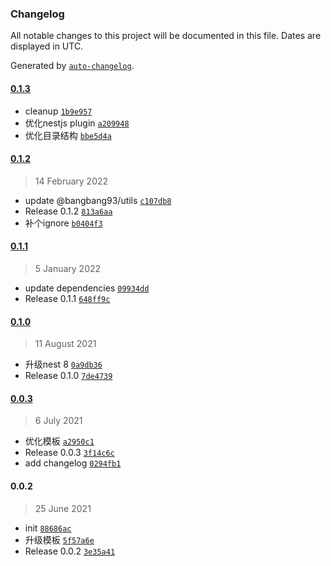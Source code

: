 ### Changelog

All notable changes to this project will be documented in this file. Dates are displayed in UTC.

Generated by [`auto-changelog`](https://github.com/CookPete/auto-changelog).

#### [0.1.3](https://github.com/bangbang93/generator-nestjs/compare/0.1.2...0.1.3)

- cleanup [`1b9e957`](https://github.com/bangbang93/generator-nestjs/commit/1b9e95781619a6dae0559c4c841c377c26112fa0)
- 优化nestjs plugin [`a209948`](https://github.com/bangbang93/generator-nestjs/commit/a209948499b2d3231854194475eb0f9e7fe059d0)
- 优化目录结构 [`bbe5d4a`](https://github.com/bangbang93/generator-nestjs/commit/bbe5d4a614c92c7fc0b06ee72ef6ecc21bfa14f8)

#### [0.1.2](https://github.com/bangbang93/generator-nestjs/compare/0.1.1...0.1.2)

> 14 February 2022

- update @bangbang93/utils [`c107db8`](https://github.com/bangbang93/generator-nestjs/commit/c107db8beab2b148c74157450f1c2b75214e2ea5)
- Release 0.1.2 [`813a6aa`](https://github.com/bangbang93/generator-nestjs/commit/813a6aa81588df860f875652948eb776162bf6f4)
- 补个ignore [`b0404f3`](https://github.com/bangbang93/generator-nestjs/commit/b0404f3ac96b3a655ea87c52fa999d79564c24de)

#### [0.1.1](https://github.com/bangbang93/generator-nestjs/compare/0.1.0...0.1.1)

> 5 January 2022

- update dependencies [`09934dd`](https://github.com/bangbang93/generator-nestjs/commit/09934dd6d682bf70507b1901bbc91c054590b718)
- Release 0.1.1 [`648ff9c`](https://github.com/bangbang93/generator-nestjs/commit/648ff9c64dd84373f221431b7624108ba0d44c88)

#### [0.1.0](https://github.com/bangbang93/generator-nestjs/compare/0.0.3...0.1.0)

> 11 August 2021

- 升级nest 8 [`0a9db36`](https://github.com/bangbang93/generator-nestjs/commit/0a9db3673204db3ef5314375bf6f80dfd26add68)
- Release 0.1.0 [`7de4739`](https://github.com/bangbang93/generator-nestjs/commit/7de47395a9178f3eb441135b73b401f9e61b6791)

#### [0.0.3](https://github.com/bangbang93/generator-nestjs/compare/0.0.2...0.0.3)

> 6 July 2021

- 优化模板 [`a2950c1`](https://github.com/bangbang93/generator-nestjs/commit/a2950c12d58e5c68740135b0245eb25205a7ac31)
- Release 0.0.3 [`3f14c6c`](https://github.com/bangbang93/generator-nestjs/commit/3f14c6c41c962f15a5d6700a1600049934054aba)
- add changelog [`0294fb1`](https://github.com/bangbang93/generator-nestjs/commit/0294fb1541ef0167aba683a47d4df94ffbed25d8)

#### 0.0.2

> 25 June 2021

- init [`88686ac`](https://github.com/bangbang93/generator-nestjs/commit/88686ac27aa13b511cbe846b550c9df6102731cf)
- 升级模板 [`5f57a6e`](https://github.com/bangbang93/generator-nestjs/commit/5f57a6e5dd0347537071562ac70f79233f669dad)
- Release 0.0.2 [`3e35a41`](https://github.com/bangbang93/generator-nestjs/commit/3e35a4161d13ee2533b7e098b32c0cacda139cf5)
